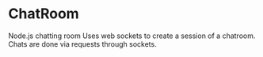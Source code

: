 # ChatRoom
Node.js chatting room
Uses web sockets to create a session of a chatroom. Chats are done via requests through sockets.
